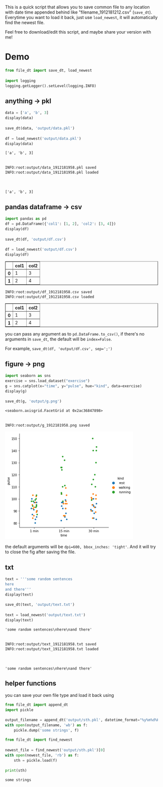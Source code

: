 
This is a quick script that allows you to save common file to any location with date time appended behind like "filename_1912181212.csv" (`save_dt`). Everytime you want to load it back, just use `load_newest`, it will automatically find the newest file.

Feel free to download/edit this script, and maybe share your version with me!

# Demo

```python
from file_dt import save_dt, load_newest

import logging
logging.getLogger().setLevel(logging.INFO)
```

## anything → pkl


```python
data = ['a', 'b', 3]
display(data)

save_dt(data, 'output/data.pkl')

df = load_newest('output/data.pkl')
display(data)
```


    ['a', 'b', 3]


    INFO:root:output/data_1912181958.pkl saved
    INFO:root:output/data_1912181958.pkl loaded
    


    ['a', 'b', 3]


## pandas dataframe → csv


```python
import pandas as pd
df = pd.DataFrame({'col1': [1, 2], 'col2': [3, 4]})
display(df)

save_dt(df, 'output/df.csv')

df = load_newest('output/df.csv')
display(df)
```


<div>
<table border="1" class="dataframe">
  <thead>
    <tr style="text-align: right;">
      <th></th>
      <th>col1</th>
      <th>col2</th>
    </tr>
  </thead>
  <tbody>
    <tr>
      <th>0</th>
      <td>1</td>
      <td>3</td>
    </tr>
    <tr>
      <th>1</th>
      <td>2</td>
      <td>4</td>
    </tr>
  </tbody>
</table>
</div>


    INFO:root:output/df_1912181958.csv saved
    INFO:root:output/df_1912181958.csv loaded
    


<div>
<table border="1" class="dataframe">
  <thead>
    <tr style="text-align: right;">
      <th></th>
      <th>col1</th>
      <th>col2</th>
    </tr>
  </thead>
  <tbody>
    <tr>
      <th>0</th>
      <td>1</td>
      <td>3</td>
    </tr>
    <tr>
      <th>1</th>
      <td>2</td>
      <td>4</td>
    </tr>
  </tbody>
</table>
</div>


you can pass any argument as to `pd.DataFrame.to_csv()`, if there's no arguments in `save_dt`, the default will be `index=False`.

For example, `save_dt(df, 'output/df.csv', sep=';')`

## figure → png


```python
import seaborn as sns
exercise = sns.load_dataset("exercise")
g = sns.catplot(x="time", y="pulse", hue="kind", data=exercise)
display(g)

save_dt(g, 'output/g.png')
```


    <seaborn.axisgrid.FacetGrid at 0x2ac36847898>


    INFO:root:output/g_1912181958.png saved
    


![png](output_6_2.png)


the default arguments will be `dpi=600, bbox_inches: 'tight'`. And it will try to close the fig after saving the file.

## txt


```python
text = '''some random sentences
here
and there'''
display(text)

save_dt(text, 'output/text.txt')

text = load_newest('output/text.txt')
display(text)
```


    'some random sentences\nhere\nand there'


    INFO:root:output/text_1912181958.txt saved
    INFO:root:output/text_1912181958.txt loaded
    


    'some random sentences\nhere\nand there'


## helper functions

you can save your own file type and load it back using


```python
from file_dt import append_dt
import pickle

output_filename = append_dt('output/sth.pkl', datetime_format="%y%m%d%H%M")[0]
with open(output_filename, 'wb') as f:
    pickle.dump('some strings', f)
```


```python
from file_dt import find_newest

newest_file = find_newest('output/sth.pkl')[0]
with open(newest_file, 'rb') as f:
    sth = pickle.load(f)
    
print(sth)
```

    some strings
    
